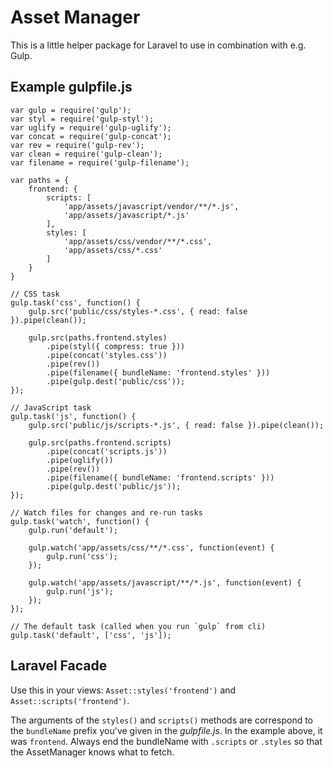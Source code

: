 # Asset Manager

This is a little helper package for Laravel to use in combination with e.g. Gulp.

## Example gulpfile.js

```
var gulp = require('gulp');
var styl = require('gulp-styl'); 
var uglify = require('gulp-uglify');
var concat = require('gulp-concat');
var rev = require('gulp-rev');
var clean = require('gulp-clean');
var filename = require('gulp-filename');

var paths = {
    frontend: {
        scripts: [
            'app/assets/javascript/vendor/**/*.js', 
            'app/assets/javascript/*.js'
        ],
        styles: [
            'app/assets/css/vendor/**/*.css',
            'app/assets/css/*.css'
        ]
    }
}

// CSS task
gulp.task('css', function() {
    gulp.src('public/css/styles-*.css', { read: false }).pipe(clean());

    gulp.src(paths.frontend.styles)
        .pipe(styl({ compress: true }))
        .pipe(concat('styles.css'))
        .pipe(rev())
        .pipe(filename({ bundleName: 'frontend.styles' }))
        .pipe(gulp.dest('public/css'));
});

// JavaScript task
gulp.task('js', function() {
    gulp.src('public/js/scripts-*.js', { read: false }).pipe(clean());

    gulp.src(paths.frontend.scripts)
        .pipe(concat('scripts.js'))
        .pipe(uglify())
        .pipe(rev())
        .pipe(filename({ bundleName: 'frontend.scripts' }))
        .pipe(gulp.dest('public/js'));
});

// Watch files for changes and re-run tasks
gulp.task('watch', function() {
    gulp.run('default');

    gulp.watch('app/assets/css/**/*.css', function(event) {
        gulp.run('css');
    });

    gulp.watch('app/assets/javascript/**/*.js', function(event) {
        gulp.run('js');
    });
});

// The default task (called when you run `gulp` from cli)
gulp.task('default', ['css', 'js']);
```

## Laravel Facade

Use this in your views: `Asset::styles('frontend')` and `Asset::scripts('frontend')`.

The arguments of the `styles()` and `scripts()` methods are correspond to the `bundleName` prefix you've given in the *gulpfile.js*. In the example above, it was `frontend`. Always end the bundleName with `.scripts` or `.styles` so that the AssetManager knows what to fetch.
